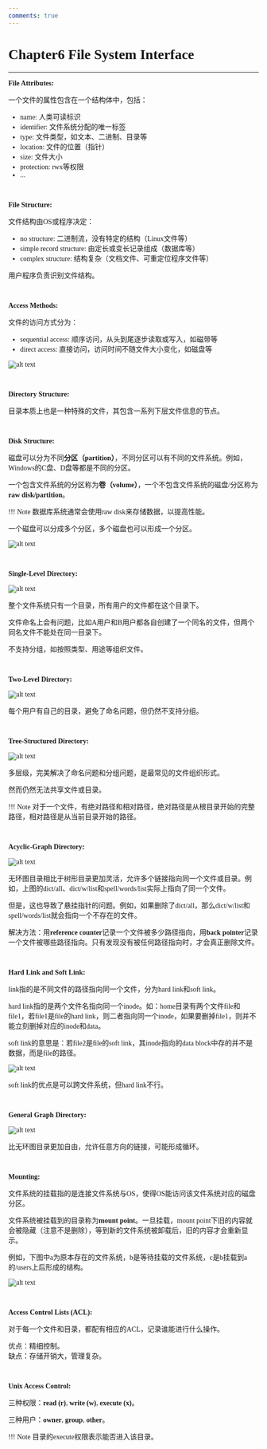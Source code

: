 ```yaml
---
comments: true
---
```


<span style="font-family: 'Times New Roman';">

# Chapter6 File System Interface

***

**File Attributes:**

一个文件的属性包含在一个结构体中，包括：

* name: 人类可读标识
* identifier: 文件系统分配的唯一标签
* type: 文件类型，如文本、二进制、目录等
* location: 文件的位置（指针）
* size: 文件大小
* protection: rwx等权限
* ...

$~$

**File Structure:**

文件结构由OS或程序决定：

* no structure: 二进制流，没有特定的结构（Linux文件等）
* simple record structure: 由定长或变长记录组成（数据库等）
* complex structure: 结构复杂（文档文件、可重定位程序文件等）

用户程序负责识别文件结构。

$~$

**Access Methods:**

文件的访问方式分为：

* sequential access: 顺序访问，从头到尾逐步读取或写入，如磁带等
* direct access: 直接访问，访问时间不随文件大小变化，如磁盘等

![alt text](image/6.1.png)

$~$

**Directory Structure:**

目录本质上也是一种特殊的文件，其包含一系列下层文件信息的节点。

$~$

**Disk Structure:**

磁盘可以分为不同**分区（partition）**，不同分区可以有不同的文件系统。例如，Windows的C盘、D盘等都是不同的分区。

一个包含文件系统的分区称为**卷（volume）**，一个不包含文件系统的磁盘/分区称为**raw disk/partition**。

!!! Note
    数据库系统通常会使用raw disk来存储数据，以提高性能。

一个磁盘可以分成多个分区，多个磁盘也可以形成一个分区。

![alt text](image/6.2.png)

$~$

**Single-Level Directory:**

![alt text](image/6.3.png)

整个文件系统只有一个目录，所有用户的文件都在这个目录下。

文件命名上会有问题，比如A用户和B用户都各自创建了一个同名的文件，但两个同名文件不能处在同一目录下。

不支持分组，如按照类型、用途等组织文件。

$~$

**Two-Level Directory:**

![alt text](image/6.4.png)

每个用户有自己的目录，避免了命名问题，但仍然不支持分组。

$~$

**Tree-Structured Directory:**

![alt text](image/6.5.png)

多层级，完美解决了命名问题和分组问题，是最常见的文件组织形式。

然而仍然无法共享文件或目录。

!!! Note
    对于一个文件，有绝对路径和相对路径，绝对路径是从根目录开始的完整路径，相对路径是从当前目录开始的路径。

$~$

**Acyclic-Graph Directory:**

![alt text](image/6.6.png)

无环图目录相比于树形目录更加灵活，允许多个链接指向同一个文件或目录。例如，上图的dict/all、dict/w/list和spell/words/list实际上指向了同一个文件。

但是，这也导致了悬挂指针的问题。例如，如果删除了dict/all，那么dict/w/list和spell/words/list就会指向一个不存在的文件。

解决方法：用**reference counter**记录一个文件被多少路径指向，用**back pointer**记录一个文件被哪些路径指向。只有发现没有被任何路径指向时，才会真正删除文件。

$~$

**Hard Link and Soft Link:**

link指的是不同文件的路径指向同一个文件，分为hard link和soft link。

hard link指的是两个文件名指向同一个inode。如：home目录有两个文件file和file1，若file1是file的hard link，则二者指向同一个inode，如果要删掉file1，则并不能立刻删掉对应的inode和data。

soft link的意思是：若file2是file的soft link，其inode指向的data block中存的并不是数据，而是file的路径。

![alt text](image/6.9.png)

soft link的优点是可以跨文件系统，但hard link不行。

$~$

**General Graph Directory:**

![alt text](image/6.7.png)

比无环图目录更加自由，允许任意方向的链接，可能形成循环。

$~$

**Mounting:**

文件系统的挂载指的是连接文件系统与OS，使得OS能访问该文件系统对应的磁盘分区。

文件系统被挂载到的目录称为**mount point**。一旦挂载，mount point下旧的内容就会被隐藏（注意不是删除），等到新的文件系统被卸载后，旧的内容才会重新显示。

例如，下图中a为原本存在的文件系统，b是等待挂载的文件系统，c是b挂载到a的/users上后形成的结构。

![alt text](image/6.8.png)

$~$

**Access Control Lists (ACL):**

对于每一个文件和目录，都配有相应的ACL，记录谁能进行什么操作。

优点：精细控制。  
缺点：存储开销大，管理复杂。

$~$

**Unix Access Control:**

三种权限：**read (r)**, **write (w)**, **execute (x)**。

三种用户：**owner**, **group**, **other**。

!!! Note
    目录的execute权限表示能否进入该目录。